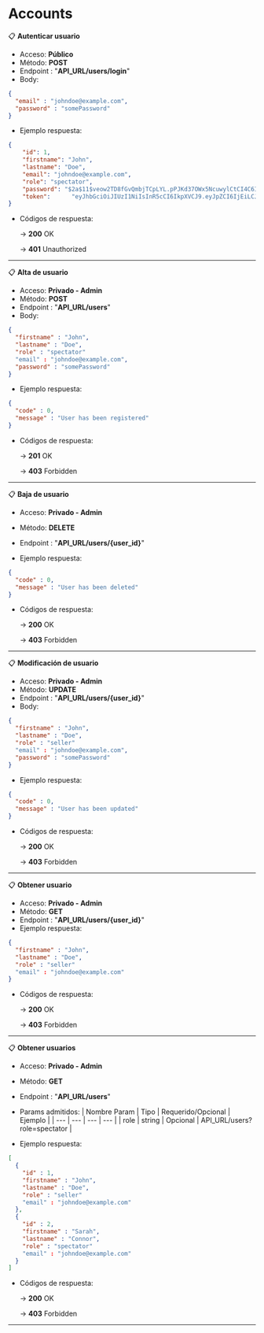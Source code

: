 # Accounts

📋 **Autenticar usuario**

- Acceso: **Público**
- Método: **POST**
- Endpoint : "**API_URL/users/login**"
- Body:

```json
{
  "email" : "johndoe@example.com",
  "password" : "somePassword"
}
```

- Ejemplo respuesta:

```json
{
    "id": 1,
    "firstname": "John",
    "lastname": "Doe",
    "email": "johndoe@example.com",
    "role": "spectator",
    "password": "$2a$11$veow2TD8fGvQmbjTCpLYL.pPJKd37OWx5NcuwylCtCI4C6IkQ1zS6",         
    "token":      "eyJhbGciOiJIUzI1NiIsInR5cCI6IkpXVCJ9.eyJpZCI6IjEiLCJuYmYiOjE2MTk2MzAzNDEsImV4cCI6MTYxOTYzNzU0MSwiaWF0IjoxNjE5NjMwMzQxfQ.aQ72xFAGolUoQvtYqFTfrBOiDVHcxeZhF5X5No-L4aE"
}
```

- Códigos de respuesta:
    
    → **200** OK
    
    → **401**  Unauthorized
    
---

📋 **Alta de usuario**

- Acceso: **Privado - Admin**
- Método: **POST**
- Endpoint : "**API_URL/users**"
- Body:

```json
{
  "firstname" : "John",
  "lastname" : "Doe",
  "role" : "spectator"
  "email" : "johndoe@example.com",
  "password" : "somePassword"
}
```

- Ejemplo respuesta:

```json
{
  "code" : 0,
  "message" : "User has been registered"
}
```

- Códigos de respuesta:
    
    → **201** OK
    
    → **403** Forbidden

---

📋 **Baja de usuario**

- Acceso: **Privado - Admin**
- Método: **DELETE**
- Endpoint : "**API_URL/users/{user_id}**"

- Ejemplo respuesta:

```json
{
  "code" : 0,
  "message" : "User has been deleted"
}
```

- Códigos de respuesta:
    
    → **200** OK
    
    → **403** Forbidden

---

📋 **Modificación de usuario**

- Acceso: **Privado - Admin**
- Método: **UPDATE**
- Endpoint : "**API_URL/users/{user_id}**"
- Body:

```json
{
  "firstname" : "John",
  "lastname" : "Doe",
  "role" : "seller"
  "email" : "johndoe@example.com",
  "password" : "somePassword"
}
```
- Ejemplo respuesta:

```json
{
  "code" : 0,
  "message" : "User has been updated"
}
```

- Códigos de respuesta:
    
    → **200** OK
    
    → **403** Forbidden

--- 

📋 **Obtener usuario**

- Acceso: **Privado - Admin**
- Método: **GET**
- Endpoint : "**API_URL/users/{user_id}**"
- Ejemplo respuesta:

```json
{
  "firstname" : "John",
  "lastname" : "Doe",
  "role" : "seller"
  "email" : "johndoe@example.com"
}
```

- Códigos de respuesta:
    
    → **200** OK
    
    → **403** Forbidden
  
---

📋 **Obtener usuarios**

- Acceso: **Privado - Admin**
- Método: **GET**
- Endpoint : "**API_URL/users**"
- Params admitidos:
	| Nombre Param | Tipo | Requerido/Opcional | Ejemplo |
	| --- | --- | --- | --- |
	| role | string | Opcional | API_URL/users?role=spectator |
	
- Ejemplo respuesta:

```json
[
  {
    "id" : 1,
    "firstname" : "John",
    "lastname" : "Doe",
    "role" : "seller"
    "email" : "johndoe@example.com"
  },
  {
    "id" : 2,
    "firstname" : "Sarah",
    "lastname" : "Connor",
    "role" : "spectator"
    "email" : "johndoe@example.com"
  }
]
```

- Códigos de respuesta:
    
    → **200** OK
    
    → **403** Forbidden
	
---

